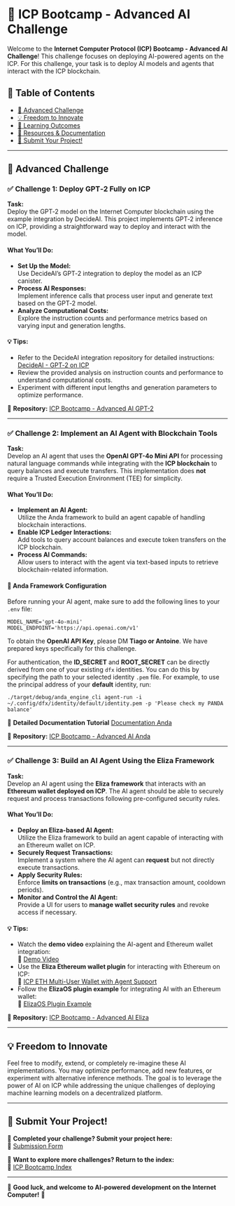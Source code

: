 # 🤖 ICP Bootcamp - Advanced AI Challenge

Welcome to the **Internet Computer Protocol (ICP) Bootcamp - Advanced AI Challenge**! This challenge focuses on deploying AI-powered agents on the ICP. For this challenge, your task is to deploy AI models and agents that interact with the ICP blockchain.

## 📜 Table of Contents

- [🎯 Advanced Challenge](#-advanced-challenge)
- [💡 Freedom to Innovate](#-freedom-to-innovate)
- [📖 Learning Outcomes](#-learning-outcomes)
- [🔗 Resources & Documentation](#-resources--documentation)
- [📩 Submit Your Project!](#-submit-your-project)

---

## 🎯 Advanced Challenge

### ✅ **Challenge 1: Deploy GPT‑2 Fully on ICP**

**Task:**  
Deploy the GPT‑2 model on the Internet Computer blockchain using the example integration by DecideAI. This project implements GPT‑2 inference on ICP, providing a straightforward way to deploy and interact with the model.

#### What You’ll Do:
- **Set Up the Model:**  
  Use DecideAI’s GPT‑2 integration to deploy the model as an ICP canister.
- **Process AI Responses:**  
  Implement inference calls that process user input and generate text based on the GPT‑2 model.
- **Analyze Computational Costs:**  
  Explore the instruction counts and performance metrics based on varying input and generation lengths.

#### 💡 Tips:
- Refer to the DecideAI integration repository for detailed instructions:  
  [DecideAI - GPT‑2 on ICP](https://github.com/decide-ai/decide-ai-ic/tree/main/examples/gpt2)
- Review the provided analysis on instruction counts and performance to understand computational costs.
- Experiment with different input lengths and generation parameters to optimize performance.

🔗 **Repository:** [ICP Bootcamp - Advanced AI GPT-2](https://github.com/pt-icp-hub/ICP-Bootcamp-Advanced-AI-GPT2)

---

### ✅ **Challenge 2: Implement an AI Agent with Blockchain Tools**

**Task:**  
Develop an AI agent that uses the **OpenAI GPT-4o Mini API** for processing natural language commands while integrating with the **ICP blockchain** to query balances and execute transfers. This implementation does **not** require a Trusted Execution Environment (TEE) for simplicity.

#### What You’ll Do:
- **Implement an AI Agent:**  
  Utilize the Anda framework to build an agent capable of handling blockchain interactions.
- **Enable ICP Ledger Interactions:**  
  Add tools to query account balances and execute token transfers on the ICP blockchain.
- **Process AI Commands:**  
  Allow users to interact with the agent via text-based inputs to retrieve blockchain-related information.

#### 🔧 **Anda Framework Configuration**
Before running your AI agent, make sure to add the following lines to your `.env` file:
```
MODEL_NAME='gpt-4o-mini'
MODEL_ENDPOINT='https://api.openai.com/v1'
```
To obtain the **OpenAI API Key**, please DM **Tiago or Antoine**. We have prepared keys specifically for this challenge.

For authentication, the **ID_SECRET** and **ROOT_SECRET** can be directly derived from one of your existing `dfx` identities. You can do this by specifying the path to your selected identity `.pem` file. For example, to use the principal address of your **default** identity, run:
```
./target/debug/anda_engine_cli agent-run -i ~/.config/dfx/identity/default/identity.pem -p 'Please check my PANDA balance'
```
📕 **Detailed Documentation Tutorial** [Documentation Anda](https://docs.anda.bot/docs/quick-starts/create-an-agent-with-icp/https://docs.anda.bot/docs/quick-starts/create-an-agent-with-icp/)

🔗 **Repository:** [ICP Bootcamp - Advanced AI Anda](https://github.com/pt-icp-hub/ICP-Bootcamp-Advanced-AI-Anda)

---

### ✅ **Challenge 3: Build an AI Agent Using the Eliza Framework**

**Task:**  
Develop an AI agent using the **Eliza framework** that interacts with an **Ethereum wallet deployed on ICP**. The AI agent should be able to securely request and process transactions following pre-configured security rules.

#### What You’ll Do:
- **Deploy an Eliza-based AI Agent:**  
  Utilize the Eliza framework to build an agent capable of interacting with an Ethereum wallet on ICP.
- **Securely Request Transactions:**  
  Implement a system where the AI agent can **request** but not directly execute transactions.
- **Apply Security Rules:**  
  Enforce **limits on transactions** (e.g., max transaction amount, cooldown periods).
- **Monitor and Control the AI Agent:**  
  Provide a UI for users to **manage wallet security rules** and revoke access if necessary.

#### 💡 Tips:
- Watch the **demo video** explaining the AI-agent and Ethereum wallet integration:  
  🎥 [Demo Video](https://www.youtube.com/watch?v=Eql_qSas3so)
- Use the **Eliza Ethereum wallet plugin** for interacting with Ethereum on ICP:  
  🔗 [ICP ETH Multi-User Wallet with Agent Support](https://github.com/kristoferlund/ic-eliza-eth-wallet)
- Follow the **ElizaOS plugin example** for integrating AI with an Ethereum wallet:  
  🔗 [ElizaOS Plugin Example](https://github.com/kristoferlund/ic-eliza-eth-wallet-agent)

🔗 **Repository:** [ICP Bootcamp - Advanced AI Eliza](https://github.com/pt-icp-hub/ICP-Bootcamp-Advanced-AI-Eliza)

---

## 💡 Freedom to Innovate

Feel free to modify, extend, or completely re-imagine these AI implementations. You may optimize performance, add new features, or experiment with alternative inference methods. The goal is to leverage the power of AI on ICP while addressing the unique challenges of deploying machine learning models on a decentralized platform.

---

## 📩 Submit Your Project!

🎯 **Completed your challenge? Submit your project here:**  
📢 [Submission Form](https://formyfi.io/form/071b1e15-f475-4696-92d8-3c6cc2980a87)

📌 **Want to explore more challenges? Return to the index:**  
🔗 [ICP Bootcamp Index](https://github.com/pt-icp-hub/ICP-Bootcamp-Index?tab=readme-ov-file)

---

🚀 **Good luck, and welcome to AI-powered development on the Internet Computer!** 🚀
